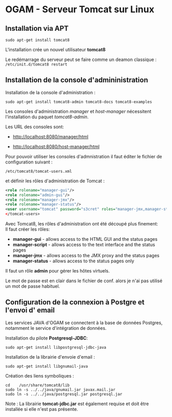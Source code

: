 # OGAM - Serveur Tomcat sur Linux

## Installation via APT
`sudo apt-get install tomcat8`

L'installation crée un nouvel utilisateur **tomcat8**

Le redémarrage du serveur peut se faire comme un deamon classique :  
`/etc/init.d/tomcat8 restart`

## Installation de la console d'admininistration

Installation de la console d'administration : 

`sudo apt-get install tomcat8-admin tomcat8-docs tomcat8-examples`

Les consoles d'administration _manager_ et _host-manager_ nécessitent l'installation du paquet _tomcat8-admin_.

Les URL des consoles sont:


* <http://localhost:8080/manager/html>

* <http://localhost:8080/host-manager/html>

Pour pouvoir utiliser les consoles d'admnistration il faut éditer le fichier de configuration suivant : 

`/etc/tomcat8/tomcat-users.xml`

et définir les rôles d'administration de Tomcat : 

```xml
<role rolename="manager-gui"/>
<role rolename="admin-gui"/>
<role rolename="manager-jmx"/>
<role rolename="manager-status"/>
<user username="tomcat" password="s3cret" roles="manager-jmx,manager-status,admin-gui,manager-gui"/>
</tomcat-users>
```

Avec Tomcat8, les rôles d'administration ont été découpé plus finement:  
Il faut créer les rôles:

*    **manager-gui** - allows access to the HTML GUI and the status pages
*    **manager-script** - allows access to the text interface and the status pages
*    **manager-jmx** - allows access to the JMX proxy and the status pages
*    **manager-status** - allows access to the status pages only

Il faut un rôle **admin** pour gérer les hôtes virtuels.  

Le mot de passe est en clair dans le fichier de conf. alors je n'ai pas utilisé un mot de passe habituel.

## Configuration de la connexion à Postgre et l'envoi d' email

Les services JAVA d'OGAM se connectent à la base de données Postgres, notamment le service d'intégration de données.

Installation du pilote **Postgresql-JDBC**:

`sudo apt-get install libpostgresql-jdbc-java`

Installation de la librairie d'envoie d'email : 

`sudo apt-get install libgnumail-java`

Création des liens symboliques :

```
cd    /usr/share/tomcat8/lib
sudo ln -s ../../java/gnumail.jar javax.mail.jar
sudo ln -s ../../java/postgresql.jar postgresql.jar
```

Note : La librairie **tomcat-jdbc.jar**  est également requise et doit être installée si elle n'est pas présente. 
